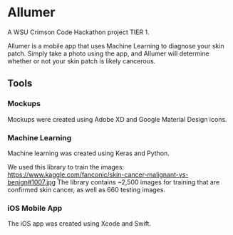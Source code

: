 # Allumer
A WSU Crimson Code Hackathon project TIER 1.

Allumer is a mobile app that uses Machine Learning to diagnose your skin patch. Simply take a photo using the app, and Allumer will determine whether or not your skin patch is likely cancerous.


## Tools

### Mockups

Mockups were created using Adobe XD and Google Material Design icons. 

### Machine Learning

Machine learning was created using Keras and Python.

We used this library to train the images: https://www.kaggle.com/fanconic/skin-cancer-malignant-vs-benign#1007.jpg
The library contains ~2,500 images for training that are confirmed skin cancer, as well as 660 testing images.

### iOS Mobile App

The iOS app was created using Xcode and Swift.

